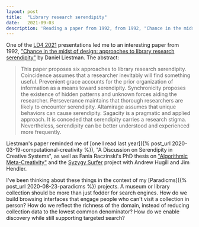 ```yaml
---
layout: post
title:  "Library research serendipity"
date:   2021-09-03
description: 'Reading a paper from 1992, from 1992, "Chance in the midst of design: approaches to library research serendipity"'
---
```


One of the [LD4 2021](https://sites.google.com/stanford.edu/2021ld4conf) presentations led me to an interesting paper from 1992, ["Chance in the midst of design: approaches to library research serendipity"](https://www.jstor.org/stable/25829128) by Daniel Liestman. The abstract:

> This paper proposes six approaches to library research serendipity. Coincidence assumes that a researcher inevitably will find something useful. Prevenient grace accounts for the prior organization of information as a means toward serendipity. Synchronicity proposes the existence of hidden patterns and unknown forces aiding the researcher. Perseverance maintains that thorough researchers are likely to encounter serendipity. Altamirage assumes that unique behaviors can cause serendipity. Sagacity is a pragmatic and applied approach. It is conceded that serendipity carries a research stigma. Nevertheless, serendipity can be better understood and experienced more frequently.

Liestman's paper reminded me of [one I read last year]({% post_url 2020-03-19-computational-creativity %}), "A Discussion on Serendipity in Creative Systems", as well as Fania Raczinski's PhD thesis on ["Algorithmic Meta-Creativity"](https://dora.dmu.ac.uk/handle/2086/17603) and the [Syzygy Surfer](https://andrewhugill.com/syzygy_surfer/) project with Andrew Hugill and Jim Hendler.

I've been thinking about these things in the context of my [Paradicms]({% post_url 2020-08-23-paradicms %}) projects. A museum or library collection should be more than just fodder for search engines. How do we build browsing interfaces that engage people who can't visit a collection in person? How do we reflect the richness of the domain, instead of reducing collection data to the lowest common denominator? How do we enable discovery while still supporting targeted search?
